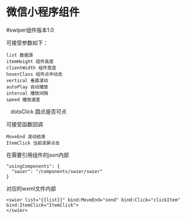 # 微信小程序组件
#swiper组件版本1.0

可接受参数如下：

    list 数据源
    itemHeight 组件高度
    clientWidth 组件宽度
    hoverClass 组件点中动态
    vertical 垂直滚动
    autoPlay 自动播放
    interval 播放间隔
    speed 播放速度
    dotsClick 圆点是否可点
    
可接受函数回调

    MoveEnd 滚动结束
    ItemClick 当前滚屏点击

在需要引用组件的json内部

    "usingComponents": {
      "swier": "/components/swier/swier"
    }
    
 对应的wxml文件内部
 
    <swier list="{{list}}" bind:MoveEnd="send" bind:Click="clickItem" bind:ItemClick="ItemClick">
    </swier>
 
